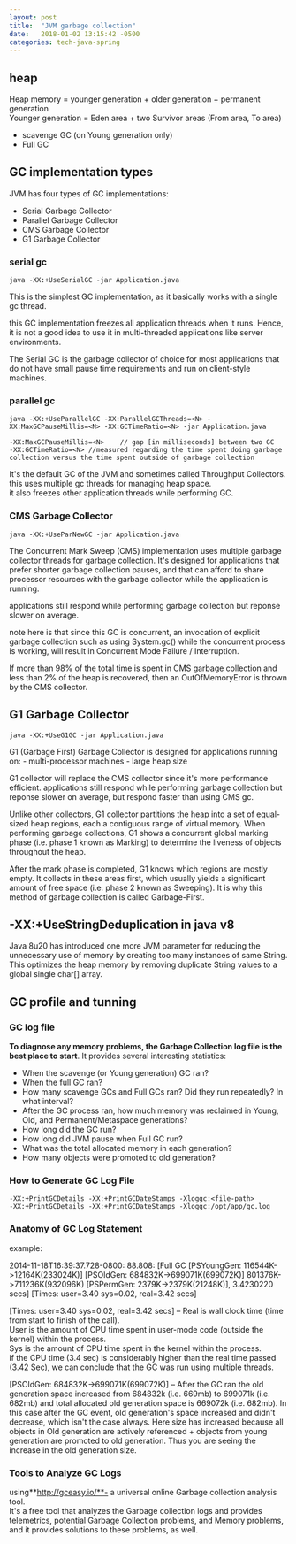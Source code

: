 ```yaml
---
layout: post
title:  "JVM garbage collection"
date:   2018-01-02 13:15:42 -0500
categories: tech-java-spring
---
```


## heap

Heap memory = younger generation + older generation + permanent generation  
Younger generation = Eden area + two Survivor areas (From area, To area) 

- scavenge GC (on Young generation only)
- Full GC 

## GC implementation types

JVM has four types of GC implementations:

- Serial Garbage Collector
- Parallel Garbage Collector
- CMS Garbage Collector
- G1 Garbage Collector

### serial gc

	java -XX:+UseSerialGC -jar Application.java
		
This is the simplest GC implementation, as it basically works with a single gc thread.

this GC implementation freezes all application threads when it runs. Hence, it is not a good idea to use it in multi-threaded applications like server environments.

The Serial GC is the garbage collector of choice for most applications that do not have small pause time requirements and run on client-style machines. 

		
### parallel gc

	java -XX:+UseParallelGC -XX:ParallelGCThreads=<N> -XX:MaxGCPauseMillis=<N> -XX:GCTimeRatio=<N> -jar Application.java
	
	-XX:MaxGCPauseMillis=<N>	// gap [in milliseconds] between two GC
	-XX:GCTimeRatio=<N>	//measured regarding the time spent doing garbage collection versus the time spent outside of garbage collection
	
It's the default GC of the JVM and sometimes called Throughput Collectors. this uses multiple gc threads for managing heap space.   
it also freezes other application threads while performing GC.		

### CMS Garbage Collector

	java -XX:+UseParNewGC -jar Application.java

The Concurrent Mark Sweep (CMS) implementation uses multiple garbage collector threads for garbage collection. It's designed for applications that prefer shorter garbage collection pauses, and that can afford to share processor resources with the garbage collector while the application is running.

applications still respond while performing garbage collection but reponse slower on average.

note here is that since this GC is concurrent, an invocation of explicit garbage collection such as using System.gc() while the concurrent process is working, will result in Concurrent Mode Failure / Interruption.

If more than 98% of the total time is spent in CMS garbage collection and less than 2% of the heap is recovered, then an OutOfMemoryError is thrown by the CMS collector.

	
## G1 Garbage Collector

	java -XX:+UseG1GC -jar Application.java
	
G1 (Garbage First) Garbage Collector is designed for applications running on:
	- multi-processor machines 
	- large heap size

G1 collector will replace the CMS collector since it's more performance efficient. applications still respond while performing garbage collection but reponse slower on average, but respond faster than using CMS gc.

Unlike other collectors, G1 collector partitions the heap into a set of equal-sized heap regions, each a contiguous range of virtual memory. When performing garbage collections, G1 shows a concurrent global marking phase (i.e. phase 1 known as Marking) to determine the liveness of objects throughout the heap.

After the mark phase is completed, G1 knows which regions are mostly empty. It collects in these areas first, which usually yields a significant amount of free space (i.e. phase 2 known as Sweeping). It is why this method of garbage collection is called Garbage-First.
	
## -XX:+UseStringDeduplication in java v8

Java 8u20 has introduced one more JVM parameter for reducing the unnecessary use of memory by creating too many instances of same String. This optimizes the heap memory by removing duplicate String values to a global single char[] array.


## GC profile and tunning
	
### GC log file

**To diagnose any memory problems, the Garbage Collection log file is the best place to start**. It provides several interesting statistics:

- When the scavenge (or Young generation) GC ran?
- When the full GC ran?
- How many scavenge GCs and Full GCs ran? Did they run repeatedly? In what interval?
- After the GC process ran, how much memory was reclaimed in Young, Old, and Permanent/Metaspace generations?
- How long did the GC run?
- How long did JVM pause when Full GC run?
- What was the total allocated memory in each generation?
- How many objects were promoted to old generation?


### How to Generate GC Log File

	-XX:+PrintGCDetails -XX:+PrintGCDateStamps -Xloggc:<file-path>
	-XX:+PrintGCDetails -XX:+PrintGCDateStamps -Xloggc:/opt/app/gc.log
	
### Anatomy of GC Log Statement

example:

2014-11-18T16:39:37.728-0800: 88.808: [Full GC [PSYoungGen: 116544K->12164K(233024K)] [PSOldGen: 684832K->699071K(699072K)] 801376K->711236K(932096K) [PSPermGen: 2379K->2379K(21248K)], 3.4230220 secs] [Times: user=3.40 sys=0.02, real=3.42 secs]	

[Times: user=3.40 sys=0.02, real=3.42 secs] – Real is wall clock time (time from start to finish of the call).  
User is the amount of CPU time spent in user-mode code (outside the kernel) within the process.   
Sys is the amount of CPU time spent in the kernel within the process.   
if the CPU time (3.4 sec) is considerably higher than the real time passed (3.42 Sec), we can conclude that the GC was run using multiple threads.   

[PSOldGen: 684832K->699071K(699072K)] – After the GC ran the old generation space increased from 684832k (i.e. 669mb) to 699071k (i.e. 682mb) and total allocated old generation space is 669072k (i.e. 682mb). In this case after the GC event, old generation's space increased and didn't decrease, which isn't the case always. Here size has increased because all objects in Old generation are actively referenced + objects from young generation are promoted to old generation. Thus you are seeing the increase in the old generation size.

### Tools to Analyze GC Logs

using**http://gceasy.io/**- a universal online Garbage collection analysis tool.   
It's a free tool that analyzes the Garbage collection logs and provides telemetrics, potential Garbage Collection problems, and Memory problems, and it provides solutions to these problems, as well.

